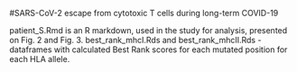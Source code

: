 #SARS-CoV-2 escape from cytotoxic T cells during long-term COVID-19

patient_S.Rmd is an R markdown, used in the study for analysis, presented on Fig. 2 and Fig. 3. 
best_rank_mhcI.Rds and best_rank_mhcII.Rds - dataframes with calculated Best Rank scores for each mutated position for each HLA allele.

